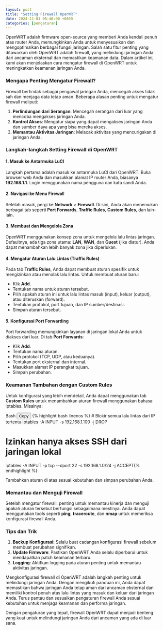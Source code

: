 ```yaml
---
layout: post
title: "Setting Firewall OpenWRT"
date: 2024-11-01 05:46:00 +0800
categories: [pengaturan]
---
```


OpenWRT adalah firmware open-source yang memberi Anda kendali penuh atas router Anda, memungkinkan Anda untuk menyesuaikan dan mengoptimalkan berbagai fungsi jaringan. Salah satu fitur penting yang ditawarkan oleh OpenWRT adalah firewall, yang melindungi jaringan Anda dari ancaman eksternal dan memastikan keamanan data. Dalam artikel ini, kami akan menjelaskan cara mengatur firewall di OpenWRT untuk meningkatkan keamanan jaringan Anda.

### Mengapa Penting Mengatur Firewall?

Firewall bertindak sebagai pengawal jaringan Anda, mencegah akses tidak sah dan menjaga data tetap aman. Beberapa alasan penting untuk mengatur firewall meliputi:
1. **Perlindungan dari Serangan**: Mencegah serangan dari luar yang mencoba mengakses jaringan Anda.
1. **Kontrol Akses**: Mengatur siapa yang dapat mengakses jaringan Anda dan sumber daya apa yang bisa mereka akses.
1. **Memantau Aktivitas Jaringan**: Melacak aktivitas yang mencurigakan di jaringan Anda.

### Langkah-langkah Setting Firewall di OpenWRT

#### 1. Masuk ke Antarmuka LuCI

Langkah pertama adalah masuk ke antarmuka LuCI dari OpenWRT. Buka browser web Anda dan masukkan alamat IP router Anda, biasanya **192.168.1.1**. Login menggunakan nama pengguna dan kata sandi Anda.

#### 2. Navigasi ke Menu Firewall

Setelah masuk, pergi ke **Network** > **Firewall**. Di sini, Anda akan menemukan berbagai tab seperti **Port Forwards**, **Traffic Rules**, **Custom Rules**, dan lain-lain.

#### 3. Membuat dan Mengelola Zona

OpenWRT menggunakan konsep zona untuk mengelola lalu lintas jaringan. Defaultnya, ada tiga zona utama: **LAN**, **WAN**, dan **Guest** (jika diatur). Anda dapat menambahkan lebih banyak zona jika diperlukan.

#### 4. Mengatur Aturan Lalu Lintas (Traffic Rules)

Pada tab **Traffic Rules**, Anda dapat membuat aturan spesifik untuk mengizinkan atau menolak lalu lintas. Untuk membuat aturan baru:

- Klik **Add**.
- Tentukan nama untuk aturan tersebut.
- Pilih apakah aturan ini untuk lalu lintas masuk (input), keluar (output), atau diteruskan (forward).
- Tentukan protokol, port tujuan, dan IP sumber/destinasi.
- Simpan aturan tersebut.

#### 5. Konfigurasi Port Forwarding

Port forwarding memungkinkan layanan di jaringan lokal Anda untuk diakses dari luar. Di tab **Port Forwards**:

- Klik **Add**.
- Tentukan nama aturan.
- Pilih protokol (TCP, UDP, atau keduanya).
- Tentukan port eksternal dan internal.
- Masukkan alamat IP perangkat tujuan.
- Simpan perubahan.

### Keamanan Tambahan dengan Custom Rules

Untuk konfigurasi yang lebih mendetail, Anda dapat menggunakan tab **Custom Rules** untuk menambahkan aturan firewall menggunakan bahasa iptables. Misalnya:

<div class="code-block">Bash
  <button class="copy-button" onclick="copyCode(this)">Copy</button>
{% highlight bash linenos %}
# Blokir semua lalu lintas dari IP tertentu
iptables -A INPUT -s 192.168.1.100 -j DROP

# Izinkan hanya akses SSH dari jaringan lokal
iptables -A INPUT -p tcp --dport 22 -s 192.168.1.0/24 -j ACCEPT{% endhighlight %}
</div>

Tambahkan aturan di atas sesuai kebutuhan dan simpan perubahan Anda.

### Memantau dan Menguji Firewall

Setelah mengatur firewall, penting untuk memantau kinerja dan menguji apakah aturan tersebut berfungsi sebagaimana mestinya. Anda dapat menggunakan tools seperti **ping**, **traceroute**, dan **nmap** untuk memeriksa konfigurasi firewall Anda.

### Tips dan Trik

1. **Backup Konfigurasi**: Selalu buat cadangan konfigurasi firewall sebelum membuat perubahan signifikan.
1. **Update Firmware**: Pastikan OpenWRT Anda selalu diperbarui untuk mendapatkan patch keamanan terbaru.
1. **Logging**: Aktifkan logging pada aturan penting untuk memantau aktivitas jaringan.

Mengkonfigurasi firewall di OpenWRT adalah langkah penting untuk melindungi jaringan Anda. Dengan mengikuti panduan ini, Anda dapat memastikan bahwa jaringan Anda tetap aman dari ancaman eksternal dan memiliki kontrol penuh atas lalu lintas yang masuk dan keluar dari jaringan Anda. Terus pantau dan sesuaikan pengaturan firewall Anda sesuai kebutuhan untuk menjaga keamanan dan performa jaringan.

Dengan pengaturan yang tepat, firewall OpenWRT dapat menjadi benteng yang kuat untuk melindungi jaringan Anda dari ancaman yang ada di luar sana.